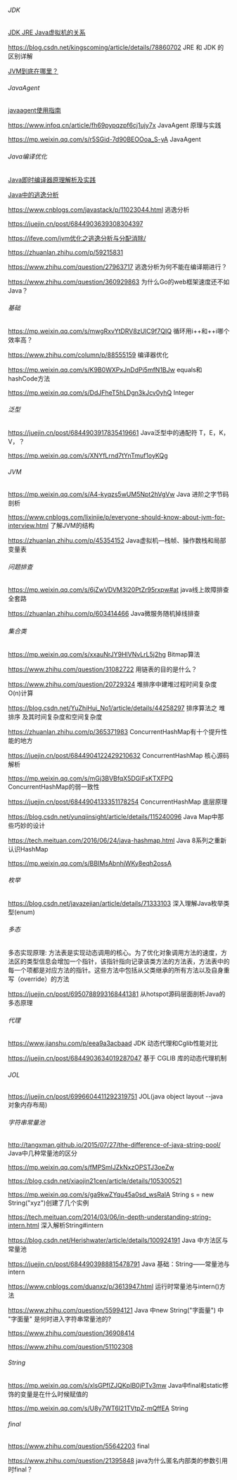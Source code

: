 ###### JDK

[JDK JRE Java虚拟机的关系](https://www.cnblogs.com/52Test/p/7575778.html)

https://blog.csdn.net/kingscoming/article/details/78860702   JRE 和 JDK 的区别详解

 [JVM到底在哪里？](https://www.cnblogs.com/ctaixw/p/5406625.html)



###### JavaAgent

[javaagent使用指南](https://www.cnblogs.com/rickiyang/p/11368932.html)

https://www.infoq.cn/article/fh69pypqzpf6cj1ujy7x   JavaAgent 原理与实践  

https://mp.weixin.qq.com/s/r5SGid-7d90BEOOoa_S-yA   JavaAgent



###### Java编译优化

[Java即时编译器原理解析及实践](https://tech.meituan.com/2020/10/22/java-jit-practice-in-meituan.html)

[Java中的逃逸分析](https://segmentfault.com/a/1190000016803174)

https://www.cnblogs.com/javastack/p/11023044.html     逃逸分析

https://juejin.cn/post/6844903639308304397    

https://ifeve.com/jvm优化之逃逸分析与分配消除/

https://zhuanlan.zhihu.com/p/59215831

https://www.zhihu.com/question/27963717  逃逸分析为何不能在编译期进行？

https://www.zhihu.com/question/360929863   为什么Go的web框架速度还不如Java？



###### 基础

https://mp.weixin.qq.com/s/mwgRxvYtDRV8zUlC9f7QIQ   循环用i++和++i哪个效率高？

https://www.zhihu.com/column/p/88555159    编译器优化

https://mp.weixin.qq.com/s/K9B0WXPxJnDdPi5mfN1BJw   equals和hashCode方法

https://mp.weixin.qq.com/s/DdJFheT5hLDgn3kJcv0yhQ  Integer



###### 泛型

https://juejin.cn/post/6844903917835419661   Java泛型中的通配符 T，E，K，V，？

https://mp.weixin.qq.com/s/XNYfLrnd7tYnTmuf1oyKQg   



###### JVM

https://mp.weixin.qq.com/s/A4-kyqzs5wUM5Npt2hVgVw   Java 进阶之字节码剖析

https://www.cnblogs.com/lixinjie/p/everyone-should-know-about-jvm-for-interview.html   了解JVM的结构

https://zhuanlan.zhihu.com/p/45354152  Java虚拟机—栈帧、操作数栈和局部变量表



###### 问题排查

https://mp.weixin.qq.com/s/6jZwVDVM3l20PtZr95rxpw#at  java线上故障排查全套路

https://zhuanlan.zhihu.com/p/603414466   Java微服务随机掉线排查



###### 集合类

https://mp.weixin.qq.com/s/xxauNrJY9HlVNvLrL5j2hg   Bitmap算法  

https://www.zhihu.com/question/31082722   用链表的目的是什么？

https://www.zhihu.com/question/20729324   堆排序中建堆过程时间复杂度O(n)计算

https://blog.csdn.net/YuZhiHui_No1/article/details/44258297   排序算法之 堆排序 及其时间复杂度和空间复杂度

https://zhuanlan.zhihu.com/p/365371983   ConcurrentHashMap有十个提升性能的地方

https://juejin.cn/post/6844904122429210632    ConcurrentHashMap 核心源码解析

https://mp.weixin.qq.com/s/mGj3BVBfqX5DGlFsKTXFPQ   ConcurrentHashMap的弱一致性

https://juejin.cn/post/6844904133351178254   ConcurrentHashMap 底层原理

https://blog.csdn.net/yunqiinsight/article/details/115240096   Java Map中那些巧妙的设计

https://tech.meituan.com/2016/06/24/java-hashmap.html  Java 8系列之重新认识HashMap

https://mp.weixin.qq.com/s/BBIMsAbnhjWKy8eqh2ossA



###### 枚举

https://blog.csdn.net/javazejian/article/details/71333103   深入理解Java枚举类型(enum)



###### 多态

多态实现原理: 方法表是实现动态调用的核心。为了优化对象调用方法的速度，方法区的类型信息会增加一个指针，该指针指向记录该类方法的方法表，方法表中的每一个项都是对应方法的指针。这些方法中包括从父类继承的所有方法以及自身重写（override）的方法

https://juejin.cn/post/6950788993168441381   从hotspot源码层面剖析Java的多态原理



###### 代理

https://www.jianshu.com/p/eea9a3acbaad    JDK 动态代理和Cglib性能对比

https://juejin.cn/post/6844903634019287047   基于 CGLIB 库的动态代理机制



###### JOL

https://juejin.cn/post/6996604411292319751   JOL(java object layout --java 对象内存布局)



###### 字符串常量池

http://tangxman.github.io/2015/07/27/the-difference-of-java-string-pool/    Java中几种常量池的区分

https://mp.weixin.qq.com/s/fMPSmlJZkNxzOPSTJ3oeZw

https://blog.csdn.net/xiaojin21cen/article/details/105300521

https://mp.weixin.qq.com/s/ga9kwZYqu45a0sd_wsRalA    String s = new String("xyz")创建了几个实例

https://tech.meituan.com/2014/03/06/in-depth-understanding-string-intern.html   深入解析String#intern

https://blog.csdn.net/Herishwater/article/details/100924191    Java 中方法区与常量池

https://juejin.cn/post/6844903988815478791   Java 基础：String——常量池与 intern

https://www.cnblogs.com/duanxz/p/3613947.html   运行时常量池与intern()方法

https://www.zhihu.com/question/55994121   Java 中new String("字面量") 中 "字面量" 是何时进入字符串常量池的?

https://www.zhihu.com/question/36908414   

https://www.zhihu.com/question/51102308  



###### String

https://mp.weixin.qq.com/s/xlsGPflZJQKpIB0jPTv3mw   Java中final和static修饰的变量是在什么时候赋值的

https://mp.weixin.qq.com/s/U8y7WT6l21TVtpZ-mQffEA   String



###### final

https://www.zhihu.com/question/55642203    final

https://www.zhihu.com/question/21395848  java为什么匿名内部类的参数引用时final？







































